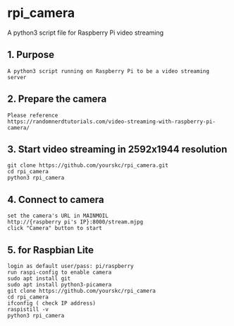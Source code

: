 # rpi_camera
A python3 script file for Raspberry Pi video streaming

## 1. Purpose

	A python3 script running on Raspberry Pi to be a video streaming server

## 2. Prepare the camera
	Please reference 
	https://randomnerdtutorials.com/video-streaming-with-raspberry-pi-camera/
 
## 3. Start video streaming in 2592x1944 resolution

	git clone https://github.com/yourskc/rpi_camera.git
	cd rpi_camera
	python3 rpi_camera

## 4. Connect to camera

	set the camera's URL in MAINMOIL
	http://{raspberry pi's IP}:8000/stream.mjpg
	click "Camera" button to start
	 
## 5. for Raspbian Lite

	login as default user/pass: pi/raspberry
	run raspi-config to enable camera
	sudo apt install git
	sudo apt install python3-picamera
	git clone https://github.com/yourskc/rpi_camera
	cd rpi_camera
	ifconfig ( check IP address)
	raspistill -v
	python3 rpi_camera
	 


